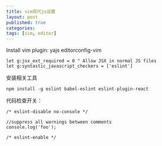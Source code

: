 ```yaml
---
title: vim现代js设置
layout: post
published: true
categories: 
tags: [vim, editor]
---
```


Install vim plugin: yajs editorconfig-vim

```
let g:jsx_ext_required = 0 " Allow JSX in normal JS files
let g:syntastic_javascript_checkers = ['eslint']
```

安装相关工具

```
npm install -g eslint babel-eslint eslint-plugin-react
```

代码检查开关：

```
/* eslint-disable no-console */

//suppress all warnings between comments
console.log('foo');

/* eslint-enable */
```

